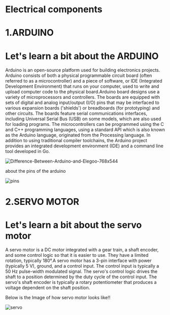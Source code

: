 # Electrical components
# 1.ARDUINO
# Let's learn a bit about the ARDUINO


Arduino is an open-source platform used for building electronics projects. Arduino consists of both a physical programmable circuit board (often referred to as a microcontroller) and a piece of software, or IDE (Integrated Development Environment) that runs on your computer, used to write and upload computer code to the physical board.Arduino board designs use a variety of microprocessors and controllers. The boards are equipped with sets of digital and analog input/output (I/O) pins that may be interfaced to various expansion boards ('shields') or breadboards (for prototyping) and other circuits. The boards feature serial communications interfaces, including Universal Serial Bus (USB) on some models, which are also used for loading programs. The microcontrollers can be programmed using the C and C++ programming languages, using a standard API which is also known as the Arduino language, originated from the Processing language. In addition to using traditional compiler toolchains, the Arduino project provides an integrated development environment (IDE) and a command line tool developed in Go.


![Difference-Between-Arduino-and-Elegoo-768x544](https://user-images.githubusercontent.com/72257400/147775665-73539ae3-0225-4b7b-992b-809fc3491dc8.png)



















about the pins of the arduino

![pins](https://user-images.githubusercontent.com/72257400/147776160-507a0562-b581-483b-aebf-5279ba6cb90d.png)




























# 2.SERVO MOTOR
# Let's learn a bit about the servo motor

A servo motor is a DC motor integrated with a gear train, a shaft encoder, and some control logic so that it is easier to use. They have a limited rotation, typically 180°.A servo motor has a 3-pin interface with power (typically 5 V), ground, and a control input. The control input is typically a 50 Hz pulse-width modulated signal. The servo's control logic drives the shaft to a position determined by the duty cycle of the control input. The servo's shaft encoder is typically a rotary potentiometer that produces a voltage dependent on the shaft position.

Below is the Image of how servo motor looks like!!


![servo](https://user-images.githubusercontent.com/72257400/147692157-e61a23a6-ec94-40f8-aabe-6689e0202e3d.png)
